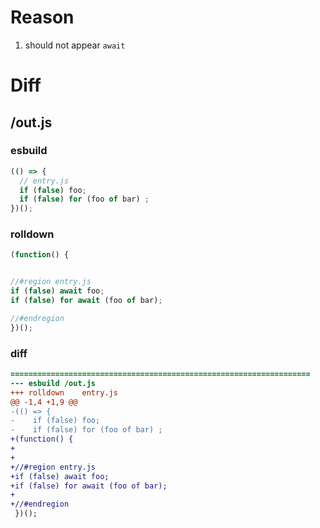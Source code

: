 # Reason
1. should not appear `await`
# Diff
## /out.js
### esbuild
```js
(() => {
  // entry.js
  if (false) foo;
  if (false) for (foo of bar) ;
})();
```
### rolldown
```js
(function() {


//#region entry.js
if (false) await foo;
if (false) for await (foo of bar);

//#endregion
})();

```
### diff
```diff
===================================================================
--- esbuild	/out.js
+++ rolldown	entry.js
@@ -1,4 +1,9 @@
-(() => {
-    if (false) foo;
-    if (false) for (foo of bar) ;
+(function() {
+
+
+//#region entry.js
+if (false) await foo;
+if (false) for await (foo of bar);
+
+//#endregion
 })();

```